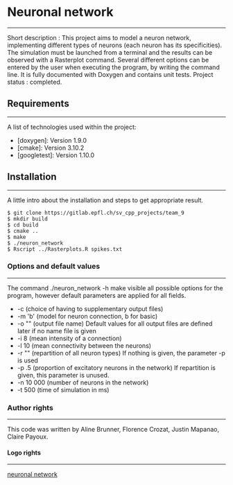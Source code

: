 
# Neuronal network
***
Short description : This project aims to model a neuron network, implementing different types of neurons (each neuron has its specificities). The simulation must be launched from a terminal and the results can be observed with a Rasterplot command. Several different options can be entered by the user when executing the program, by writing the command line. It is fully documented with Doxygen and contains unit tests.
Project status : completed.

## Requirements
***
A list of technologies used within the project:
* [doxygen]: Version 1.9.0
* [cmake]: Version 3.10.2
* [googletest]: Version 1.10.0

## Installation
***
A little intro about the installation and steps to get appropriate result.
```
$ git clone https://gitlab.epfl.ch/sv_cpp_projects/team_9
$ mkdir build
$ cd build
$ cmake ..
$ make
$ ./neuron_network
$ Rscript ../Rasterplots.R spikes.txt 
```

### Options and default values
***
The command ./neuron_network -h make visible all possible options for the program, however default parameters are applied for all fields.
* -c (choice of having to supplementary output files)
* -m 'b' (model for neuron connection, b for basic)
* -o "" (output file name) Default values for all output files are defined later if no name file is given
* -i 8 (mean intensity of a connection)
* -l 10 (mean connectivity between the neurons)
* -r "" (repartition of all neuron types) If nothing is given, the parameter -p is used
* -p .5 (proportion of excitatory neurons in the network) If repartition is given, this parameter is unused.
* -n 10 000 (number of neurons in the network)
* -t 500 (time of simulation in ms)

### Author rights
***
This code was written by Aline Brunner, Florence Crozat, Justin Mapanao, Claire Payoux.

#### Logo rights
***
[neuronal network](https://www.freepng.fr/png-4j8gg0/)
